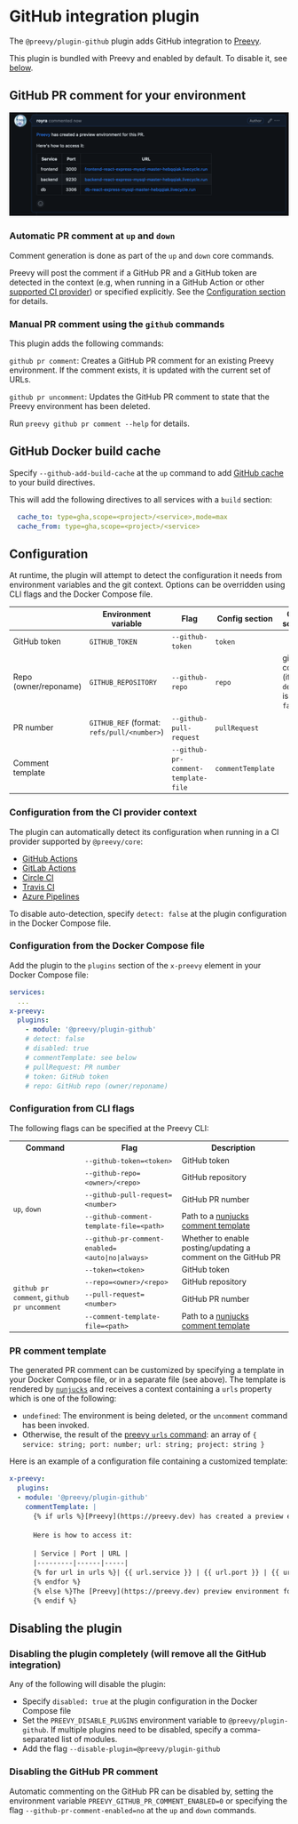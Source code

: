 # GitHub integration plugin

The `@preevy/plugin-github` plugin adds GitHub integration to [Preevy](https://github.com/livecycle/preevy).

This plugin is bundled with Preevy and enabled by default. To disable it, see [below](#disabling-the-plugin).

## GitHub PR comment for your environment

![Demo comment](./demo.png)

### Automatic PR comment at `up` and `down`

Comment generation is done as part of the `up` and `down` core commands.

Preevy will post the comment if a GitHub PR and a GitHub token are detected in the context (e.g, when running in a GitHub Action or other [supported CI provider](#configuration-from-the-ci-provider-context)) or specified explicitly. See the [Configuration section](#configuration) for details.

### Manual PR comment using the `github` commands

This plugin adds the following commands:

`github pr comment`: Creates a GitHub PR comment for an existing Preevy environment. If the comment exists, it is updated with the current set of URLs.

`github pr uncomment`: Updates the GitHub PR comment to state that the Preevy environment has been deleted.

Run `preevy github pr comment --help` for details.

## GitHub Docker build cache

Specify `--github-add-build-cache` at the `up` command to add [GitHub cache](https://docs.docker.com/build/ci/github-actions/cache/#github-cache) to your build directives.

This will add the following directives to all services with a `build` section:

```yaml
  cache_to: type=gha,scope=<project>/<service>,mode=max
  cache_from: type=gha,scope=<project>/<service>
```

## Configuration

At runtime, the plugin will attempt to detect the configuration it needs from environment variables and the git context. Options can be overridden using CLI flags and the Docker Compose file.

| | Environment variable | Flag | Config section | Other sources |
|---|------|------|-----|----|
| GitHub token | `GITHUB_TOKEN` | `--github-token` | `token` |
| Repo (owner/reponame) | `GITHUB_REPOSITORY` | `--github-repo` | `repo` | git context (if `detect` is not `false`) |
| PR number | `GITHUB_REF` (format: `refs/pull/<number>`) | `--github-pull-request` | `pullRequest` | |
| Comment template | | `--github-pr-comment-template-file` | `commentTemplate` |  |

### Configuration from the CI provider context

The plugin can automatically detect its configuration when running in a CI provider supported by `@preevy/core`:

* [GitHub Actions](../core/src/ci-providers/github-actions.ts)
* [GitLab Actions](../core/src/ci-providers/gitlab.ts)
* [Circle CI](../core/src/ci-providers/circle.ts)
* [Travis CI](../core/src/ci-providers/travis.ts)
* [Azure Pipelines](../core/src/ci-providers/azure-pipelines.ts)

To disable auto-detection, specify `detect: false` at the plugin configuration in the Docker Compose file.

### Configuration from the Docker Compose file

Add the plugin to the `plugins` section of the `x-preevy` element in your Docker Compose file:

```yaml
services:
  ...
x-preevy:
  plugins:
    - module: '@preevy/plugin-github'
    # detect: false
    # disabled: true
    # commentTemplate: see below
    # pullRequest: PR number
    # token: GitHub token
    # repo: GitHub repo (owner/reponame)
```

### Configuration from CLI flags

The following flags can be specified at the Preevy CLI:

<table>
  <tr>
    <th>Command</th>
    <th>Flag</th>
    <th>Description</th>
  </tr>
  <tr>
    <td rowspan=5><code>up</code>, <code>down</code></td>
    <td><code>--github-token=&lt;token&gt;</code></td>
    <td>GitHub token</td>
  </tr>
  <tr>
    <td><code>--github-repo=&lt;owner&gt;/&lt;repo&gt;</code></td>
    <td>GitHub repository</td>
  </tr>
  <tr>
    <td><code>--github-pull-request=&lt;number&gt;</code></td>
    <td>GitHub PR number</td>
  </tr>
  <tr>
    <td><code>--github-comment-template-file=&lt;path&gt;</code></td>
    <td>Path to a <a href="#comment-template">nunjucks comment template</a></td>
  </tr>
  <tr>
    <td><code>--github-pr-comment-enabled=&lt;auto|no|always&gt;</code></td>
    <td>Whether to enable posting/updating a comment on the GitHub PR</td>
  </tr>
  <tr>
    <td rowspan=5><code>github pr comment</code>, <code>github pr uncomment</code></td>
    <td><code>--token=&lt;token&gt;</code></td>
    <td>GitHub token</td>
  </tr>
  <tr>
    <td><code>--repo=&lt;owner&gt;/&lt;repo&gt;</code></td>
    <td>GitHub repository</td>
  </tr>
  <tr>
    <td><code>--pull-request=&lt;number&gt;</code></td>
    <td>GitHub PR number</td>
  </tr>
  <tr>
    <td><code>--comment-template-file=&lt;path&gt;</code></td>
    <td>Path to a <a href="#comment-template">nunjucks comment template</a></td>
  </tr>
</table>

### PR comment template

The generated PR comment can be customized by specifying a template in your Docker Compose file, or in a separate file (see above). The template is rendered by [`nunjucks`](https://mozilla.github.io/nunjucks/templating.html) and receives a context containing a `urls` property which is one of the following:

* `undefined`: The environment is being deleted, or the `uncomment` command has been invoked.
* Otherwise, the result of the [preevy `urls` command](../cli/README.md#preevy-urls-service-port): an array of `{ service: string; port: number; url: string; project: string }`

Here is an example of a configuration file containing a customized template:

```yaml
x-preevy:
  plugins:
  - module: '@preevy/plugin-github'
    commentTemplate: |
      {% if urls %}[Preevy](https://preevy.dev) has created a preview environment for this PR.

      Here is how to access it:

      | Service | Port | URL |
      |---------|------|-----|
      {% for url in urls %}| {{ url.service }} | {{ url.port }} | {{ url.url }} |
      {% endfor %}
      {% else %}The [Preevy](https://preevy.dev) preview environment for this PR has been deleted.
      {% endif %}
```

## Disabling the plugin

### Disabling the plugin completely (will remove all the GitHub integration)

Any of the following will disable the plugin:

- Specify `disabled: true` at the plugin configuration in the Docker Compose file
- Set the `PREEVY_DISABLE_PLUGINS` environment variable to `@preevy/plugin-github`. If multiple plugins need to be disabled, specify a comma-separated list of modules.
- Add the flag `--disable-plugin=@preevy/plugin-github`

### Disabling the GitHub PR comment

Automatic commenting on the GitHub PR can be disabled by, setting the environment variable `PREEVY_GITHUB_PR_COMMENT_ENABLED=0` or specifying the flag `--github-pr-comment-enabled=no` at the `up` and `down` commands.

